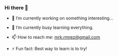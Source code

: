 ### Hi there 👋

- 🔭 I’m currently working on something interesting...
- 🌱 I’m currently busy learning everything.


- 📫 How to reach me: mrk.rmrez@gmail.com 
- ⚡ Fun fact: Best way to learn is to try!

